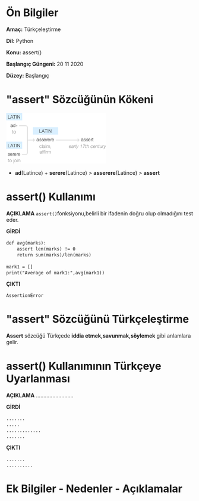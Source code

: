 # Ön Bilgiler
**Amaç:** Türkçeleştirme

**Dil:** Python

**Konu:** assert()

**Başlangıç Güngeni:** 20 11 2020

**Düzey:** Başlangıç

# "assert" Sözcüğünün Kökeni
![Görsel](/belgelik/görseller/kökenbilim/assert.png)

- **ad**(Latince) + **serere**(Latince) > **asserere**(Latince) > **assert**

# assert() Kullanımı

**AÇIKLAMA**
`assert()`fonksiyonu,belirli bir ifadenin doğru olup olmadığını test eder.

**GİRDİ**
```
def avg(marks):
    assert len(marks) != 0
    return sum(marks)/len(marks)

mark1 = []
print("Average of mark1:",avg(mark1))
```
**ÇIKTI**
```
AssertionError
```
# "assert" Sözcüğünü Türkçeleştirme
**Assert** sözcüğü Türkçede **iddia etmek,savunmak,söylemek** gibi anlamlara gelir.

# assert() Kullanımının Türkçeye Uyarlanması

**AÇIKLAMA**
.........................

**GİRDİ**
```
.......
.....
.............
.......
```
**ÇIKTI**
```
.......
..........
```
# Ek Bilgiler - Nedenler - Açıklamalar





